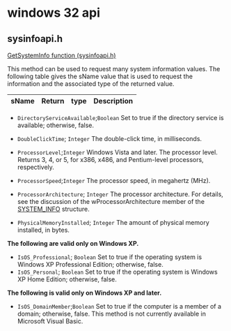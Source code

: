 # windows 32 api

## sysinfoapi.h

[GetSystemInfo function (sysinfoapi.h)](https://learn.microsoft.com/en-us/windows/win32/api/sysinfoapi/nf-sysinfoapi-getsysteminfo)

This method can be used to request many system information values. The following table gives the sName value that is used to request the information and the associated type of the returned value.

|sName|Return|type|Description|
|---|---|---|---|

+ `DirectoryServiceAvailable`;`Boolean`
Set to true if the directory service is available; otherwise, false.

+ `DoubleClickTime`; `Integer`
The double-click time, in milliseconds.

+ `ProcessorLevel`;`Integer`
Windows Vista and later. The processor level. Returns 3, 4, or 5, for x386, x486, and Pentium-level processors, respectively.
+ `ProcessorSpeed`;`Integer`
The processor speed, in megahertz (MHz).
+ `ProcessorArchitecture`; `Integer`
The processor architecture. For details, see the discussion of the wProcessorArchitecture member of the [SYSTEM_INFO](https://learn.microsoft.com/en-us/windows/win32/api/sysinfoapi/ns-sysinfoapi-system_info) structure.
+ `PhysicalMemoryInstalled`; `Integer`
The amount of physical memory installed, in bytes.

**The following are valid only on Windows XP.**

+ `IsOS_Professional`; `Boolean`
Set to true if the operating system is Windows XP Professional Edition; otherwise, false.
+ `IsOS_Personal`; `Boolean`
Set to true if the operating system is Windows XP Home Edition; otherwise, false.

**The following is valid only on Windows XP and later.**

+ `IsOS_DomainMember`;`Boolean`
Set to true if the computer is a member of a domain; otherwise, false.
This method is not currently available in Microsoft Visual Basic.
